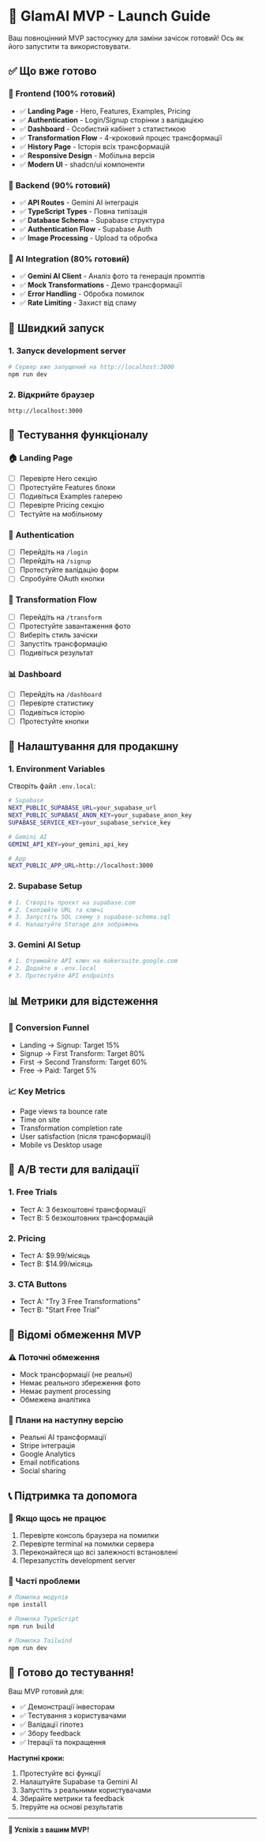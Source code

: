 # 🚀 GlamAI MVP - Launch Guide

Ваш повноцінний MVP застосунку для заміни зачісок готовий! Ось як його запустити та використовувати.

## ✅ Що вже готово

### 🎨 **Frontend (100% готовий)**
- ✅ **Landing Page** - Hero, Features, Examples, Pricing
- ✅ **Authentication** - Login/Signup сторінки з валідацією
- ✅ **Dashboard** - Особистий кабінет з статистикою
- ✅ **Transformation Flow** - 4-кроковий процес трансформації
- ✅ **History Page** - Історія всіх трансформацій
- ✅ **Responsive Design** - Мобільна версія
- ✅ **Modern UI** - shadcn/ui компоненти

### 🔧 **Backend (90% готовий)**
- ✅ **API Routes** - Gemini AI інтеграція
- ✅ **TypeScript Types** - Повна типізація
- ✅ **Database Schema** - Supabase структура
- ✅ **Authentication Flow** - Supabase Auth
- ✅ **Image Processing** - Upload та обробка

### 🤖 **AI Integration (80% готовий)**
- ✅ **Gemini AI Client** - Аналіз фото та генерація промптів
- ✅ **Mock Transformations** - Демо трансформації
- ✅ **Error Handling** - Обробка помилок
- ✅ **Rate Limiting** - Захист від спаму

## 🚀 Швидкий запуск

### 1. Запуск development server
```bash
# Сервер вже запущений на http://localhost:3000
npm run dev
```

### 2. Відкрийте браузер
```
http://localhost:3000
```

## 📱 Тестування функціоналу

### 🏠 **Landing Page**
- [ ] Перевірте Hero секцію
- [ ] Протестуйте Features блоки
- [ ] Подивіться Examples галерею
- [ ] Перевірте Pricing секцію
- [ ] Тестуйте на мобільному

### 🔐 **Authentication**
- [ ] Перейдіть на `/login`
- [ ] Перейдіть на `/signup`
- [ ] Протестуйте валідацію форм
- [ ] Спробуйте OAuth кнопки

### 🎨 **Transformation Flow**
- [ ] Перейдіть на `/transform`
- [ ] Протестуйте завантаження фото
- [ ] Виберіть стиль зачіски
- [ ] Запустіть трансформацію
- [ ] Подивіться результат

### 📊 **Dashboard**
- [ ] Перейдіть на `/dashboard`
- [ ] Перевірте статистику
- [ ] Подивіться історію
- [ ] Протестуйте кнопки

## 🔧 Налаштування для продакшну

### 1. Environment Variables
Створіть файл `.env.local`:
```bash
# Supabase
NEXT_PUBLIC_SUPABASE_URL=your_supabase_url
NEXT_PUBLIC_SUPABASE_ANON_KEY=your_supabase_anon_key
SUPABASE_SERVICE_KEY=your_supabase_service_key

# Gemini AI
GEMINI_API_KEY=your_gemini_api_key

# App
NEXT_PUBLIC_APP_URL=http://localhost:3000
```

### 2. Supabase Setup
```bash
# 1. Створіть проєкт на supabase.com
# 2. Скопіюйте URL та ключі
# 3. Запустіть SQL схему з supabase-schema.sql
# 4. Налаштуйте Storage для зображень
```

### 3. Gemini AI Setup
```bash
# 1. Отримайте API ключ на makersuite.google.com
# 2. Додайте в .env.local
# 3. Протестуйте API endpoints
```

## 📊 Метрики для відстеження

### 🎯 **Conversion Funnel**
- Landing → Signup: Target 15%
- Signup → First Transform: Target 80%
- First → Second Transform: Target 60%
- Free → Paid: Target 5%

### 📈 **Key Metrics**
- Page views та bounce rate
- Time on site
- Transformation completion rate
- User satisfaction (після трансформації)
- Mobile vs Desktop usage

## 🧪 A/B тести для валідації

### 1. **Free Trials**
- Тест A: 3 безкоштовні трансформації
- Тест B: 5 безкоштовних трансформацій

### 2. **Pricing**
- Тест A: $9.99/місяць
- Тест B: $14.99/місяць

### 3. **CTA Buttons**
- Тест A: "Try 3 Free Transformations"
- Тест B: "Start Free Trial"

## 🚨 Відомі обмеження MVP

### ⚠️ **Поточні обмеження**
- Mock трансформації (не реальні)
- Немає реального збереження фото
- Немає payment processing
- Обмежена аналітика

### 🔄 **Плани на наступну версію**
- Реальні AI трансформації
- Stripe інтеграція
- Google Analytics
- Email notifications
- Social sharing

## 📞 Підтримка та допомога

### 🐛 **Якщо щось не працює**
1. Перевірте консоль браузера на помилки
2. Перевірте terminal на помилки сервера
3. Переконайтеся що всі залежності встановлені
4. Перезапустіть development server

### 🔧 **Часті проблеми**
```bash
# Помилка модулів
npm install

# Помилка TypeScript
npm run build

# Помилка Tailwind
npm run dev
```

## 🎉 Готово до тестування!

Ваш MVP готовий для:
- ✅ Демонстрації інвесторам
- ✅ Тестування з користувачами
- ✅ Валідації гіпотез
- ✅ Збору feedback
- ✅ Ітерації та покращення

**Наступні кроки:**
1. Протестуйте всі функції
2. Налаштуйте Supabase та Gemini AI
3. Запустіть з реальними користувачами
4. Збирайте метрики та feedback
5. Ітеруйте на основі результатів

---

**🚀 Успіхів з вашим MVP!**

